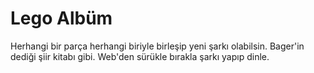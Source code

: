 # Lego Albüm

Herhangi bir parça herhangi biriyle birleşip yeni şarkı olabilsin.
Bager'in dediği şiir kitabı gibi.
Web'den sürükle bırakla şarkı yapıp dinle.
